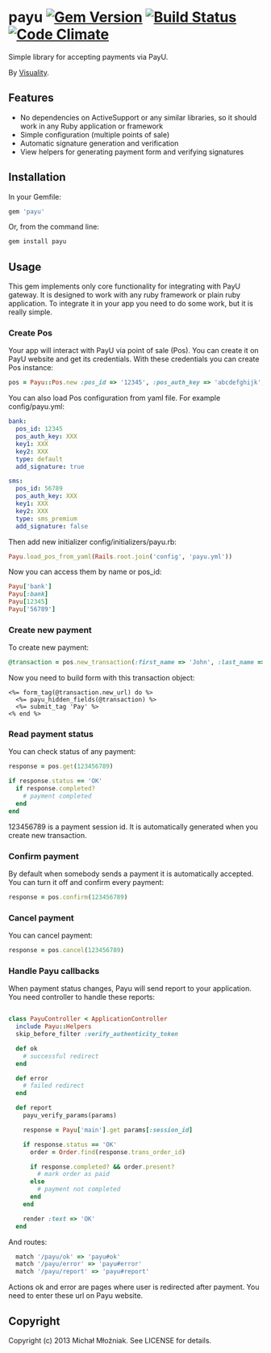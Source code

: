 # payu [![Gem Version](https://badge.fury.io/rb/payu.png)](http://badge.fury.io/rb/payu) [![Build Status](https://api.travis-ci.org/ronin/payu.png?branch=master)](http://travis-ci.org/ronin/payu) [![Code Climate](https://codeclimate.com/github/ronin/payu.png)](https://codeclimate.com/github/ronin/payu)


Simple library for accepting payments via PayU.

By [Visuality](http://www.visuality.pl).

## Features

* No dependencies on ActiveSupport or any similar libraries, so it should work in any Ruby application or framework
* Simple configuration (multiple points of sale)
* Automatic signature generation and verification
* View helpers for generating payment form and verifying signatures

## Installation

In your Gemfile:

```ruby
gem 'payu'
````

Or, from the command line:

```ruby
gem install payu
```

## Usage

This gem implements only core functionality for integrating with PayU gateway. It is designed to work with any ruby framework or plain ruby application. To integrate it in your app you need to do some work, but it is really simple.

### Create Pos

Your app will interact with PayU via point of sale (Pos). You can create it on PayU website and get its credentials. With these credentials you can create Pos instance:

```ruby
pos = Payu::Pos.new :pos_id => '12345', :pos_auth_key => 'abcdefghijk', :key1 => 'xxxxxxxx', :key2 => 'xxxxxxxx', :add_signature => true
```

You can also load Pos configuration from yaml file. For example config/payu.yml:

```yaml
bank:
  pos_id: 12345
  pos_auth_key: XXX
  key1: XXX
  key2: XXX
  type: default
  add_signature: true

sms:
  pos_id: 56789
  pos_auth_key: XXX
  key1: XXX
  key2: XXX
  type: sms_premium
  add_signature: false
```

Then add new initializer config/initializers/payu.rb:

```ruby
Payu.load_pos_from_yaml(Rails.root.join('config', 'payu.yml'))
```

Now you can access them by name or pos_id:

```ruby
Payu['bank']
Payu[:bank]
Payu[12345]
Payu['56789']
```

### Create new payment

To create new payment:

```ruby
@transaction = pos.new_transaction(:first_name => 'John', :last_name => 'Doe', :email => 'john.doe@example.org', :client_ip => '1.2.3.4', :amount => 10000)
```

Now you need to build form with this transaction object:

```
<%= form_tag(@transaction.new_url) do %>
  <%= payu_hidden_fields(@transaction) %>
  <%= submit_tag 'Pay' %>
<% end %>
```

### Read payment status

You can check status of any payment:

```ruby
response = pos.get(123456789)

if response.status == 'OK'
  if response.completed?
    # payment completed
  end
end
```

123456789 is a payment session id. It is automatically generated when you create new transaction.

### Confirm payment

By default when somebody sends a payment it is automatically accepted. You can turn it off and confirm every payment:

```ruby
response = pos.confirm(123456789)
```

### Cancel payment

You can cancel payment:

```ruby
response = pos.cancel(123456789)
```

### Handle Payu callbacks

When payment status changes, Payu will send report to your application. You need controller to handle these reports:

```ruby

class PayuController < ApplicationController
  include Payu::Helpers
  skip_before_filter :verify_authenticity_token

  def ok
    # successful redirect
  end

  def error
    # failed redirect
  end

  def report
    payu_verify_params(params)

    response = Payu['main'].get params[:session_id]

    if response.status == 'OK'
      order = Order.find(response.trans_order_id)

      if response.completed? && order.present?
        # mark order as paid
      else
        # payment not completed
      end
    end

    render :text => 'OK'
  end
```

And routes:

```ruby
  match '/payu/ok' => 'payu#ok'
  match '/payu/error' => 'payu#error'
  match '/payu/report' => 'payu#report'
```

Actions ok and error are pages where user is redirected after payment. You need to enter these url on Payu website.

## Copyright

Copyright (c) 2013 Michał Młoźniak. See LICENSE for details.
